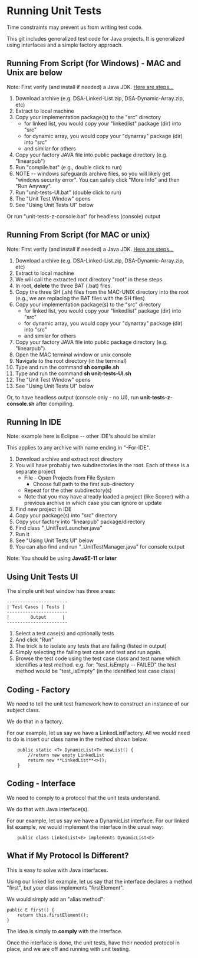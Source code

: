 

# Running Unit Tests

Time constraints may prevent us from writing test code.

This git includes generalized test code for Java projects. It is generalized using interfaces and a simple factory approach.

## Running From Script (for Windows) - MAC and Unix are below

Note: First verify (and install if needed) a Java JDK. [Here are steps...](https://objectcoding.com/Books/XdocRoot/Intro/I/103InstallingJava/103InstallingJava.html?20112813203)

1. Download archive (e.g. DSA-Linked-List.zip, DSA-Dynamic-Array.zip, etc)
2. Extract to local machine
3. Copy your implementation package(s) to the "src" directory
    - for linked list, you would copy your "linkedlist" package (dir) into "src"
    - for dynamic array, you would copy your "dynarray" package (dir) into "src" 
    - and similar for others
4. Copy your factory JAVA file into public package directory (e.g. "linearpub")
5. Run "compile.bat" (e.g., double click to run)
6. NOTE -- windows safeguards archive files, so you will likely get "windows security error". You can safely click "More Info" and then "Run Anyway".
7. Run "unit-tests-UI.bat" (double click to run)
8. The "Unit Test Window" opens
9. See "Using Unit Tests UI" below

Or run "unit-tests-z-console.bat" for headless (console) output

## Running From Script (for MAC or unix)

Note: First verify (and install if needed) a Java JDK. [Here are steps...](https://objectcoding.com/Books/XdocRoot/Intro/I/103InstallingJava/103InstallingJava.html?20112813203)

1. Download archive (e.g. DSA-Linked-List.zip, DSA-Dynamic-Array.zip, etc)
2. Extract to local machine
3. We will call the extracted root directory "root" in these steps
4. In root, **delete** the three BAT (.bat) files.
5. Copy the three SH (.sh) files from the MAC-UNIX directory into the root (e.g., we are replacing the BAT files with the SH files)
6. Copy your implementation package(s) to the "src" directory
    - for linked list, you would copy your "linkedlist" package (dir) into "src"
    - for dynamic array, you would copy your "dynarray" package (dir) into "src" 
    - and similar for others
7. Copy your factory JAVA file into public package directory (e.g. "linearpub")
8. Open the MAC terminal window or unix console
9. Navigate to the root directory (in the terminal)
10. Type and run the command **sh compile.sh**
11. Type and run the command **sh unit-tests-UI.sh**
12. The "Unit Test Window" opens
13. See "Using Unit Tests UI" below

Or, to have headless output (console only - no UI), run **unit-tests-z-console.sh** after compiling.

## Running In IDE

Note: example here is Eclipse -- other IDE's should be similar

This applies to any archive with name ending in "-For-IDE".

1. Download archive and extract root directory
2. You will have probably two subdirectories
	in the root. Each of these is a separate project
    - File - Open Projects from File System
      - Choose full path to the first sub-directory
    - Repeat for the other subdirectory(s)
    - Note that you may have already loaded a project (like Scorer) with a previous archive in which case you can ignore or update
3. Find new project in IDE
4. Copy your package(s) into "src" directory
5. Copy your factory into "linearpub" package/directory
6. Find class "_UnitTestLauncher.java"
7. Run it
8. See "Using Unit Tests UI" below
9. You can also find and run "_UnitTestManager.java" for console output

Note: You should be using **JavaSE-11 or later**

## Using Unit Tests UI

The simple unit test window has three areas:

	-----------------------
	| Test Cases | Tests |
	-----------------------
	|        Output      |
	-----------------------

1. Select a test case(s) and optionally tests
2. And click "Run"
3. The trick is to isolate any tests that are failing (listed in output)
4. Simply selecting the failing test case and test and run again.
5. Browse the test code using the test case class and test name which identifies a test method.
  e.g. for:
      "test_isEmpty -- FAILED"
  the test method would be "test_isEmpty" (in the identified test case class)
  
## Coding - Factory

We need to tell the unit test framework how to construct an instance of our subject class.

We do that in a factory.

For our example, let us say we have a LinkedListFactory. All we would need to do is insert our class name in the method shown below.

~~~
	public static <T> DynamicList<T> newList() {
		//return new empty LinkedList
		return new **LinkedList**<>();
	}
~~~

## Coding - Interface

We need to comply to a protocol that the unit tests understand.

We do that with Java interface(s).

For our example, let us say we have a DynamicList interface. For our linked list example, we would implement the interface in the usual way:

~~~
	public class LinkedList<E> implements DynamicList<E>
~~~

## What if My Protocol Is Different?

This is easy to solve with Java interfaces.

Using our linked list example, let us say that the interface declares a method "first", but your class implements "firstElement".

We would simply add an "alias method":

~~~
public E first() {
	return this.firstElement();
}
~~~

The idea is simply to **comply** with the interface.

Once the interface is done, the unit tests, have their needed protocol in place, and we are off and running with unit testing.
